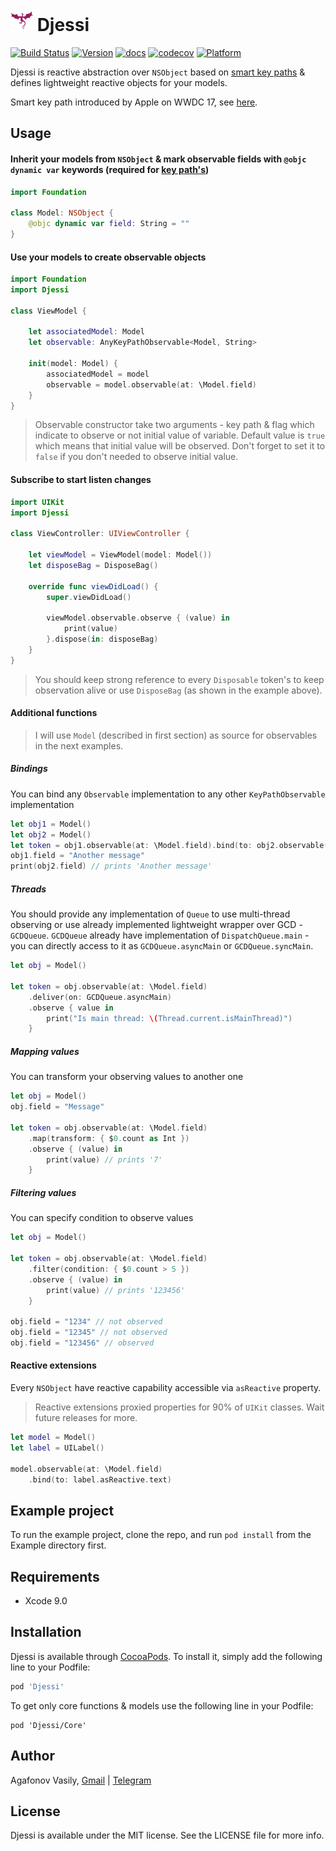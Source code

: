 <img src="Assets/djessi.png" width="36" height="36"> Djessi
======

[![Build Status](https://travis-ci.org/AGStarz/Djessi.svg?branch=master)](https://travis-ci.org/AGStarz/Djessi)
[![Version](https://img.shields.io/cocoapods/v/Djessi.svg?style=flat)](http://cocoapods.org/pods/Djessi)
[![docs](https://cdn.rawgit.com/AGStarz/Djessi/master/Example/docs/badge.svg)](https://cdn.rawgit.com/AGStarz/Djessi/master/Example/docs/index.html)
[![codecov](https://codecov.io/gh/AGStarz/Djessi/branch/master/graph/badge.svg)](https://codecov.io/gh/AGStarz/Djessi)
[![Platform](https://img.shields.io/cocoapods/p/Djessi.svg?style=flat)](http://cocoapods.org/pods/Djessi)

Djessi is reactive abstraction over `NSObject` based on [smart key paths](https://github.com/apple/swift-evolution/blob/master/proposals/0161-key-paths.md) & defines lightweight reactive objects for your models.

Smart key path introduced by Apple on WWDC 17, see [here](https://developer.apple.com/videos/play/wwdc2017/212/).

## Usage

#### Inherit your models from `NSObject` & mark observable fields with `@objc dynamic var` keywords (required for [key path's](https://github.com/apple/swift-evolution/blob/master/proposals/0161-key-paths.md))

```swift
import Foundation

class Model: NSObject {
    @objc dynamic var field: String = ""
}
```

#### Use your models to create observable objects

```swift
import Foundation
import Djessi

class ViewModel {

    let associatedModel: Model
    let observable: AnyKeyPathObservable<Model, String>

    init(model: Model) {
        associatedModel = model
        observable = model.observable(at: \Model.field)
    }
}
```

> Observable constructor take two arguments - key path & flag which indicate to observe or not initial value of variable. Default value is `true` which means that initial value will be observed. Don't forget to set it to `false` if you don't needed to observe initial value.

#### Subscribe to start listen changes

```swift
import UIKit
import Djessi

class ViewController: UIViewController {

    let viewModel = ViewModel(model: Model())
    let disposeBag = DisposeBag()
    
    override func viewDidLoad() {
        super.viewDidLoad()
        
        viewModel.observable.observe { (value) in
            print(value)
        }.dispose(in: disposeBag)
    }
}
```

>You should keep strong reference to every `Disposable` token's to keep observation alive or use `DisposeBag` (as shown in the example above).

#### Additional functions

> I will use `Model` (described in first section) as source for observables in the next examples.

##### Bindings

You can bind any `Observable` implementation to any other `KeyPathObservable` implementation

```swift
let obj1 = Model()
let obj2 = Model()
let token = obj1.observable(at: \Model.field).bind(to: obj2.observable(at: \Model.field))
obj1.field = "Another message"
print(obj2.field) // prints 'Another message'
```

##### Threads

You should provide any implementation of `Queue` to use multi-thread observing or use already implemented lightweight wrapper over GCD - `GCDQueue`. `GCDQueue` already have implementation of `DispatchQueue.main` - you can directly access to it as `GCDQueue.asyncMain` or `GCDQueue.syncMain`.

```swift
let obj = Model()

let token = obj.observable(at: \Model.field)
    .deliver(on: GCDQueue.asyncMain)
    .observe { value in
        print("Is main thread: \(Thread.current.isMainThread)")
    }
```

##### Mapping values

You can transform your observing values to another one

```swift
let obj = Model()
obj.field = "Message"

let token = obj.observable(at: \Model.field)
    .map(transform: { $0.count as Int })
    .observe { (value) in
        print(value) // prints '7'
    }
```

##### Filtering values

You can specify condition to observe values

```swift
let obj = Model()

let token = obj.observable(at: \Model.field)
    .filter(condition: { $0.count > 5 })
    .observe { (value) in
        print(value) // prints '123456'
    }
    
obj.field = "1234" // not observed
obj.field = "12345" // not observed
obj.field = "123456" // observed
```

#### Reactive extensions

Every `NSObject` have reactive capability accessible via `asReactive` property.

> Reactive extensions proxied properties for 90% of `UIKit` classes. Wait future releases for more.

```swift
let model = Model()
let label = UILabel()

model.observable(at: \Model.field)
    .bind(to: label.asReactive.text)
```

## Example project

To run the example project, clone the repo, and run `pod install` from the Example directory first.

## Requirements

* Xcode 9.0

## Installation

Djessi is available through [CocoaPods](http://cocoapods.org). To install
it, simply add the following line to your Podfile:

```ruby
pod 'Djessi'
```

To get only core functions & models use the following line in your Podfile:

```
pod 'Djessi/Core'
```

## Author

Agafonov Vasily, [Gmail](mailto:agafonov.vasya.93@gmail.com) | [Telegram](https://t.me/ag_starz)

## License

Djessi is available under the MIT license. See the LICENSE file for more info.
